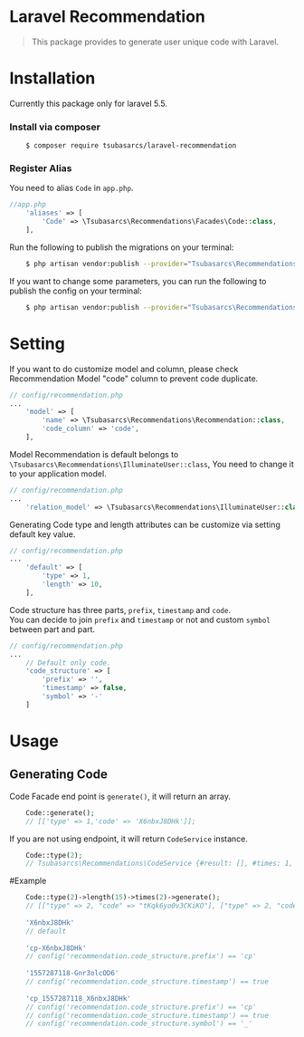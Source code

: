 # Laravel Recommendation

> This package provides to generate user unique code with Laravel.

# Installation

Currently this package only for laravel 5.5.

### Install via composer
```
    $ composer require tsubasarcs/laravel-recommendation
```

### Register Alias

You need to alias `Code` in `app.php`.

``` php
//app.php
    'aliases' => [
        'Code' => \Tsubasarcs\Recommendations\Facades\Code::class,
    ],
```

Run the following to publish the migrations on your terminal:
``` bash
    $ php artisan vendor:publish --provider="Tsubasarcs\Recommendations\RecommendationServiceProvider" --tag="migrations"
```

If you want to change some parameters, you can run the following to publish the config on your terminal:
``` bash
    $ php artisan vendor:publish --provider="Tsubasarcs\Recommendations\RecommendationServiceProvider" --tag="config"
```

# Setting
If you want to do customize model and column, please check Recommendation Model "code" column to prevent code duplicate.
``` php
// config/recommendation.php
...
    'model' => [
        'name' => \Tsubasarcs\Recommendations\Recommendation::class,
        'code_column' => 'code',
    ],
```
Model Recommendation is default belongs to `\Tsubasarcs\Recommendations\IlluminateUser::class`,
You need to change it to your application model.

``` php
// config/recommendation.php
...
    'relation_model' => \Tsubasarcs\Recommendations\IlluminateUser::class,
```

Generating Code type and length attributes can be customize via setting default key value.

``` php
// config/recommendation.php
...
    'default' => [
        'type' => 1,
        'length' => 10,
    ],
```

Code structure has three parts, `prefix`, `timestamp` and `code`.<br>
You can decide to join `prefix` and `timestamp` or not and custom `symbol` between part and part.

``` php
// config/recommendation.php
...
    // Default only code.
    'code_structure' => [
        'prefix' => '',
        'timestamp' => false,
        'symbol' => '-'
    ]
```

# Usage
## Generating Code
Code Facade end point is `generate()`, it will return an array.

```php
    Code::generate(); 
    // [['type' => 1,'code' => 'X6nbxJ8DHk']];
```

If you are not using endpoint, it will return `CodeService` instance.
```php
    Code::type(2); 
    // Tsubasarcs\Recommendations\CodeService {#result: [], #times: 1, #type: 2, #length: 10};
```

#Example
```php
    Code::type(2)->length(15)->times(2)->generate(); 
    // [["type" => 2, "code" => "tKqk6yo0v3CKiKO"], ["type" => 2, "code" => "meDBcyZSm6bjfRH"]];
    
    'X6nbxJ8DHk'
    // default
    
    'cp-X6nbxJ8DHk'
    // config('recommendation.code_structure.prefix') == 'cp'
    
    '1557287118-Gnr3olcOD6'
    // config('recommendation.code_structure.timestamp') == true
    
    'cp_1557287118_X6nbxJ8DHk'
    // config('recommendation.code_structure.prefix') == 'cp'
    // config('recommendation.code_structure.timestamp') == true
    // config('recommendation.code_structure.symbol') == '_'
```
